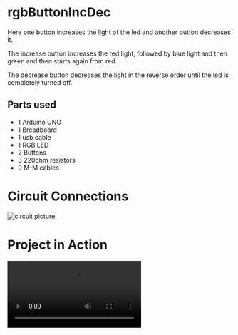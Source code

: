 # rgbButtonIncDec

Here one button increases the light of the led and another button decreases it.

The increase button increases the red light, followed by blue light and then green and then starts again from red.

The decrease button decreases the light in the reverse order until the led is completely turned off.

## Parts used

- 1 Arduino UNO
- 1 Breadboard
- 1 usb cable
- 1 RGB LED
- 2 Buttons
- 3 220ohm resistors
- 9 M-M cables

# Circuit Connections
![circuit picture](https://github.com/Windsmith/random-arduino-projects/tree/master/LEDProjects/rgbButtonIncDec/circuit.jpg)

# Project in Action
![project in action](https://github.com/Windsmith/random-arduino-projects/tree/master/LEDProjects/rgbButtonIncDec/projectInAction.mp4)

